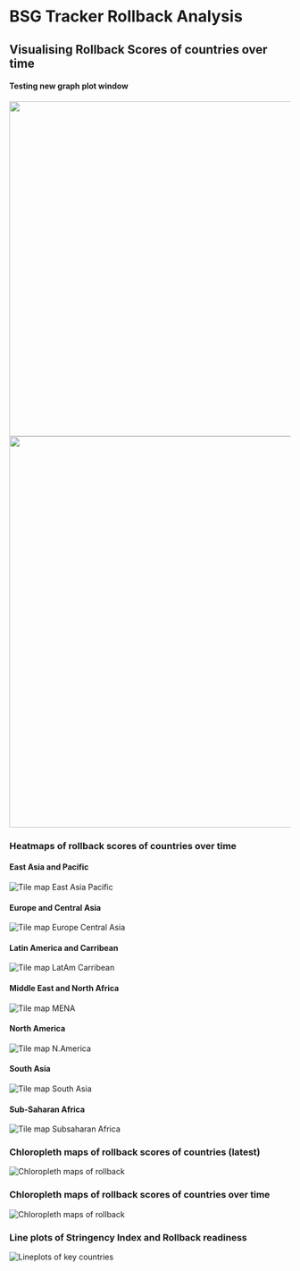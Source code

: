 # BSG Tracker Rollback Analysis 

## Visualising Rollback Scores of countries over time 

<!---### Preliminary Analyses--->
<!---###Distribution of Rollback scores over time---> 

<!---######## 15th April 2020--->
<!---###![Rollback scores as of 15-04-2020](/graphs/rollback_hist2020-04-15.png)--->

<!---######## 29th April 2020--->
<!---###![Rollback scores as of 15-04-2020](/graphs/rollback_hist2020-04-29.png)--->

<!---######## 13th May 2020--->
<!---###![Rollback scores as of 15-04-2020](/graphs/rollback_hist2020-05-13.png)--->

<!---######## 27th May 2020--->
<!---###![Rollback scores as of 15-04-2020](/graphs/rollback_hist2020-05-27.png)--->

<!---######## 10th June 2020--->
<!---###![Rollback scores as of 15-04-2020](/graphs/rollback_hist2020-06-10.png)--->

<!---######## 24th June 2020--->
<!---###![Rollback scores as of 15-04-2020](/graphs/rollback_hist2020-06-24.png)--->


#### Testing new graph plot window
<!---[Scatter SI vs Rollback](/graphs/detail_scatterSIroll2020-06-28.png)--->

<img src="/graphs/detail_scatterSIroll2020-06-28.png" width="600">

<!---[Scatter SI vs Rollback](/graphs/summary_scatterSIroll2020-06-28.png)--->

<img src="/graphs/summary_scatterSIroll_latest.png" width="700" height = "700">

### Heatmaps of rollback scores of countries over time 
#### East Asia and Pacific 
![Tile map East Asia Pacific](./graphs/tilemap_latest_East_Asia_Pacific.png)

#### Europe and Central Asia
![Tile map Europe Central Asia](./graphs/tilemap_latest_Europe_Central_Asia.png)

#### Latin America and Carribean
![Tile map LatAm Carribean](./graphs/tilemap_latest_Latin_America_Caribbean.png)

#### Middle East and North Africa
![Tile map MENA](./graphs/tilemap_latest_Middle_East_North_Africa.png)

#### North America
![Tile map N.America](./graphs/tilemap_latest_North_America.png)

#### South Asia
![Tile map South Asia](./graphs/tilemap_latest_South_Asia.png)

#### Sub-Saharan Africa
![Tile map Subsaharan Africa](./graphs/tilemap_latest_sub_Saharan_Africa.png)

### Chloropleth maps of rollback scores of countries (latest)

![Chloropleth maps of rollback](./graphs/dailychloropleth_latest.png)

### Chloropleth maps of rollback scores of countries over time

![Chloropleth maps of rollback](./graphs/chloropleth_latest.png)

### Line plots of Stringency Index and Rollback readiness

![Lineplots of key countries](./graphs/lineplot_latest.png)
